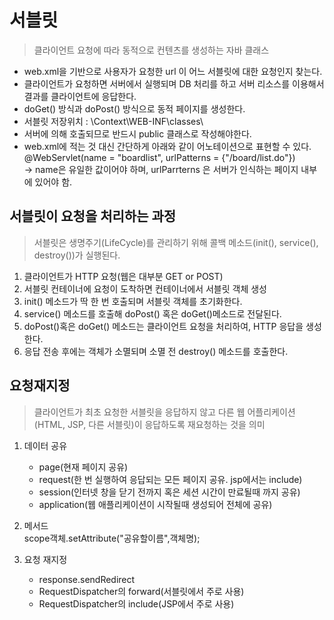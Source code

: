 # 서블릿
> 클라이언트 요청에 따라 동적으로 컨텐츠를 생성하는 자바 클래스

- web.xml을 기반으로 사용자가 요청한 url 이 어느 서블릿에 대한 요청인지 찾는다.
- 클라이언트가 요청하면 서버에서 실행되며 DB 처리를 하고 서버 리소스를 이용해서 결과를 클라이언트에 응답한다.
- doGet() 방식과 doPost() 방식으로 동적 페이지를 생성한다.
- 서블릿 저장위치 :  \Context\WEB-INF\classes\
- 서버에 의해 호출되므로 반드시 public 클래스로 작성해야한다.
- web.xml에 적는 것 대신 간단하게 아래와 같이 어노테이션으로 표현할 수 있다.  
@WebServlet(name = "boardlist", urlPatterns = {"/board/list.do"})  
-> name은 유일한 값이어야 하며, urlParrterns 은 서버가 인식하는 페이지 내부에 있어야 함.   


## 서블릿이 요청을 처리하는 과정
> 서블릿은 생명주기(LifeCycle)를 관리하기 위해 콜백 메소드(init(), service(), destroy())가 실행된다.  


1. 클라이언트가 HTTP 요청(웹은 대부분 GET or POST) 
2. 서블릿 컨테이너에 요청이 도착하면 컨테이너에서 서블릿 객체 생성
3. init() 메소드가 딱 한 번 호출되며 서블릿 객체를 초기화한다.
4. service() 메소드를 호출해 doPost() 혹은 doGet()메소드로 전달된다.
5. doPost()혹은 doGet() 메소드는 클라이언트 요청을 처리하여, HTTP 응답을 생성한다.
6. 응답 전송 후에는 객체가 소멸되며 소멸 전 destroy() 메소드를 호출한다.


## 요청재지정
> 클라이언트가 최초 요청한 서블릿을 응답하지 않고 다른 웹 어플리케이션(HTML, JSP, 다른 서블릿)이 응답하도록 재요청하는 것을 의미

1. 데이터 공유
   - page(현재 페이지 공유)
   - request(한 번 실행하여 응답되는 모든 페이지 공유. jsp에서는 include)
   - session(인터넷 창을 닫기 전까지 혹은 세션 시간이 만료될때 까지 공유)
   - application(웹 애플리케이션이 시작될때 생성되어 전체에 공유)

2. 메서드  
scope객체.setAttribute("공유할이름",객체명);

3. 요청 재지정    
   - response.sendRedirect
   - RequestDispatcher의 forward(서블릿에서 주로 사용)
   - RequestDispatcher의 include(JSP에서 주로 사용)

